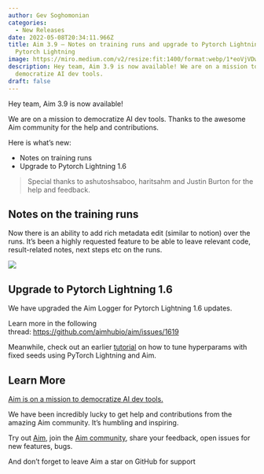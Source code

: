 ```yaml
---
author: Gev Soghomonian
categories:
  - New Releases
date: 2022-05-08T20:34:11.966Z
title: Aim 3.9 — Notes on training runs and upgrade to Pytorch Lightning 1.6
  Pytorch Lightning
image: https://miro.medium.com/v2/resize:fit:1400/format:webp/1*eoVjVDwfOytJ-FyRqp_n0Q.png
description: Hey team, Aim 3.9 is now available! We are on a mission to
  democratize AI dev tools.
draft: false
---
```

Hey team, Aim 3.9 is now available!

We are on a mission to democratize AI dev tools. Thanks to the awesome Aim community for the help and contributions.

Here is what’s new:

* Notes on training runs
* Upgrade to Pytorch Lightning 1.6

> Special thanks to ashutoshsaboo, haritsahm and Justin Burton for the help and feedback.

## Notes on the training runs

Now there is an ability to add rich metadata edit (similar to notion) over the runs. It’s been a highly requested feature to be able to leave relevant code, result-related notes, next steps etc on the runs.

![](https://miro.medium.com/v2/resize:fit:1400/format:webp/1*ghbd3OrbVatbwSwnwpIm-A.png)

## Upgrade to Pytorch Lightning 1.6

We have upgraded the Aim Logger for Pytorch Lightning 1.6 updates.

Learn more in the following thread: <https://github.com/aimhubio/aim/issues/1619>

Meanwhile, check out an earlier [tutorial](https://aimstack.io/blog/tutorials/how-to-tune-hyperparams-with-fixed-seeds-using-pytorch-lightning-and-aim) on how to tune hyperparams with fixed seeds using PyTorch Lightning and Aim.

## Learn More

[Aim is on a mission to democratize AI dev tools.](https://aimstack.readthedocs.io/en/latest/overview.html)

We have been incredibly lucky to get help and contributions from the amazing Aim community. It’s humbling and inspiring.

Try out [Aim](https://github.com/aimhubio/aim), join the [Aim community](https://community.aimstack.io/), share your feedback, open issues for new features, bugs.

And don’t forget to leave Aim a star on GitHub for support